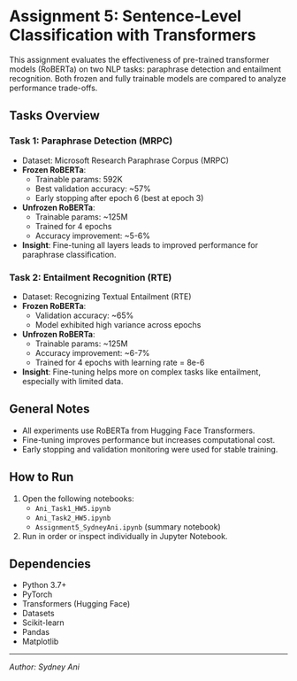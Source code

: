 # Assignment 5: Sentence-Level Classification with Transformers

This assignment evaluates the effectiveness of pre-trained transformer models (RoBERTa) on two NLP tasks: paraphrase detection and entailment recognition. Both frozen and fully trainable models are compared to analyze performance trade-offs.

## Tasks Overview

### Task 1: Paraphrase Detection (MRPC)
- Dataset: Microsoft Research Paraphrase Corpus (MRPC)
- **Frozen RoBERTa**:
  - Trainable params: 592K
  - Best validation accuracy: ~57%
  - Early stopping after epoch 6 (best at epoch 3)
- **Unfrozen RoBERTa**:
  - Trainable params: ~125M
  - Trained for 4 epochs
  - Accuracy improvement: ~5-6%
- **Insight**: Fine-tuning all layers leads to improved performance for paraphrase classification.

### Task 2: Entailment Recognition (RTE)
- Dataset: Recognizing Textual Entailment (RTE)
- **Frozen RoBERTa**:
  - Validation accuracy: ~65%
  - Model exhibited high variance across epochs
- **Unfrozen RoBERTa**:
  - Trainable params: ~125M
  - Accuracy improvement: ~6-7%
  - Trained for 4 epochs with learning rate = 8e-6
- **Insight**: Fine-tuning helps more on complex tasks like entailment, especially with limited data.

## General Notes
- All experiments use RoBERTa from Hugging Face Transformers.
- Fine-tuning improves performance but increases computational cost.
- Early stopping and validation monitoring were used for stable training.

## How to Run
1. Open the following notebooks:
   - `Ani_Task1_HW5.ipynb`
   - `Ani_Task2_HW5.ipynb`
   - `Assignment5_SydneyAni.ipynb` (summary notebook)
2. Run in order or inspect individually in Jupyter Notebook.

## Dependencies
- Python 3.7+
- PyTorch
- Transformers (Hugging Face)
- Datasets
- Scikit-learn
- Pandas
- Matplotlib

---

*Author: Sydney Ani*
